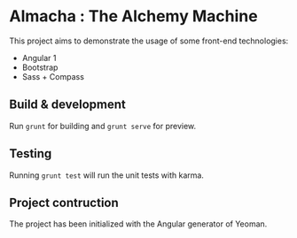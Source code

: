 # Almacha : The Alchemy Machine

This project aims to demonstrate the usage of some front-end technologies:
* Angular 1
* Bootstrap
* Sass + Compass

## Build & development

Run `grunt` for building and `grunt serve` for preview.

## Testing

Running `grunt test` will run the unit tests with karma.

## Project contruction

The project has been initialized with the Angular generator of Yeoman.
